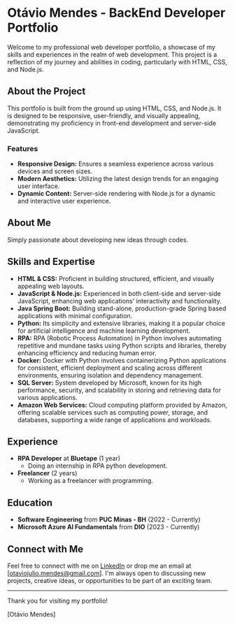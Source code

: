 # Otávio Mendes - BackEnd Developer Portfolio

Welcome to my professional web developer portfolio, a showcase of my skills and experiences in the realm of web development. This project is a reflection of my journey and abilities in coding, particularly with HTML, CSS, and Node.js.

## About the Project

This portfolio is built from the ground up using HTML, CSS, and Node.js. It is designed to be responsive, user-friendly, and visually appealing, demonstrating my proficiency in front-end development and server-side JavaScript.

### Features

- **Responsive Design:** Ensures a seamless experience across various devices and screen sizes.
- **Modern Aesthetics:** Utilizing the latest design trends for an engaging user interface.
- **Dynamic Content:** Server-side rendering with Node.js for a dynamic and interactive user experience.

## About Me

Simply passionate about developing new ideas through codes.

## Skills and Expertise

- **HTML & CSS:** Proficient in building structured, efficient, and visually appealing web layouts.
- **JavaScript & Node.js:** Experienced in both client-side and server-side JavaScript, enhancing web applications' interactivity and functionality.
- **Java Spring Boot:** Building stand-alone, production-grade Spring based applications with minimal configuration.
- **Python:**  Its simplicity and extensive libraries, making it a popular choice for artificial intelligence and machine learning development.
- **RPA:** RPA (Robotic Process Automation) in Python involves automating repetitive and mundane tasks using Python scripts and libraries, thereby enhancing efficiency and reducing human error.
- **Docker:** Docker with Python involves containerizing Python applications for consistent, efficient deployment and scaling across different environments, ensuring isolation and dependency management.
- **SQL Server:**  System developed by Microsoft, known for its high performance, security, and scalability in storing and retrieving data for various applications.
- **Amazon Web Services:** Cloud computing platform provided by Amazon, offering scalable services such as computing power, storage, and databases, supporting a wide range of applications and workloads.

## Experience
- **RPA Developer** at **Bluetape** (1 year)
  - Doing an internship in RPA python development.
- **Freelancer** (2 years)
  - Working as a freelancer with programming.

## Education

- **Software Engineering** from **PUC Minas - BH** (2022 - Currently)
- **Microsoft Azure AI Fundamentals** from **DIO** (2023 - Currently)

## Connect with Me

Feel free to connect with me on [LinkedIn](https://www.linkedin.com/in/otavio-mendes-852b85174/) or drop me an email at [otaviojulio.mendes@gmail.com]. I'm always open to discussing new projects, creative ideas, or opportunities to be part of an exciting team.

---

Thank you for visiting my portfolio!

[Otávio Mendes]
